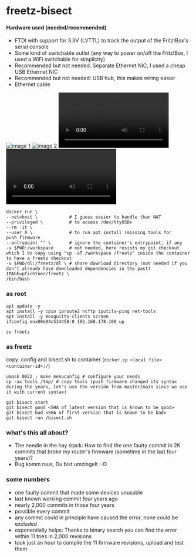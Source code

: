 # freetz-bisect

#### Hardware used (needed/recommended)
- FTDI with support for 3.3V (LVTTL) to track the output of the Fritz!Box's serial console
- Some kind of switchable outlet (any way to power on/off the Fritz!Box, I used a WiFi switchable for simplicity) 
- Recommended but not needed: Separate Ethernet NIC, I used a cheap USB Ethernet NIC
- Recommended but not needed: USB hub, this makes wiring easier
- Ethernet cable

![image 1](https://pfichtner.github.io/freetz-bisect/IMG_20220109_124304362.jpg)
![image 2](https://pfichtner.github.io/freetz-bisect/IMG_20220109_124311409.jpg)
![video 1](https://pfichtner.github.io/freetz-bisect/VID_20220109_124042858.mp4)
![video 2](https://pfichtner.github.io/freetz-bisect/VID_20220109_125347238.mp4)

```
docker run \
--net=host \            # I guess easier to handle than NAT
--privileged \          # to access /dev/ttyUSBx
--rm -it \
--user 0 \              # to run apt install (missing tools for push_firmware
--entrypoint "" \       # ignore the container's entrypoint, if any
-v $PWD:/workspace      # not needed, here resists my git checkout which I do copy using "cp -aT /workspace /freetz" inside the container to have a freetz checkout
-v $PWD/dl:/freetz/dl \ # share download directory (not needed if you don't already have downloaded dependencies in the past)
IMAGE=pfichtner/freetz \
/bin/bash
```


### as root
```
apt update -y
apt install -y cpio iproute2 ncftp iputils-ping net-tools
apt install -y mosquitto-clients screen
ifconfig enx00e04c534458:0 192.168.178.100 up
```

```
su freetz
```

### as freetz
copy .config and bisect.sh to container (```docker cp <local file> <container-id>:/```)

```
umask 0022 ; make menuconfig # configure your needs
cp -ax tools /tmp/ # copy tools (push_firmware changed its syntax during the years, let's use the version from master/main since we use it with current syntax)

git bisect start
git bisect good <SHA of latest version that is known to be good>
git bisect bad <SHA of first version that is known to be bad>
git bisect run /bisect.sh 
```

### what's this all about?
- The needle in the hay stack: How to find the one faulty commit in 2K commits that broke my router's firmware (sometime in the last four years)?
- Bug komm raus, Du bist umzingelt :-D

### some numbers
- one faulty commit that made some devices unusable
- last known working commit four years ago
- nearly 2,000 commits in those four years
- possible every commit
- any commit could in principle have caused the error, none could be excluded
- exponentially helps: Thanks to binary search you can find the error within 11 tries in 2,000 revisions
- took just an hour to compile the 11 firmware revisions, upload and test them

